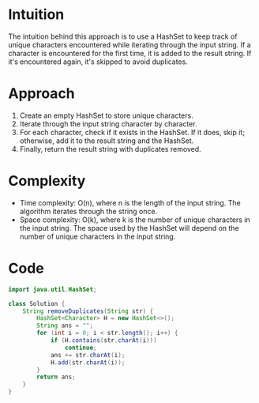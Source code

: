 # Intuition
The intuition behind this approach is to use a HashSet to keep track of unique characters encountered while iterating through the input string. If a character is encountered for the first time, it is added to the result string. If it's encountered again, it's skipped to avoid duplicates.

# Approach
1. Create an empty HashSet to store unique characters.
2. Iterate through the input string character by character.
3. For each character, check if it exists in the HashSet. If it does, skip it; otherwise, add it to the result string and the HashSet.
4. Finally, return the result string with duplicates removed.

# Complexity
- Time complexity: O(n), where n is the length of the input string. The algorithm iterates through the string once.
- Space complexity: O(k), where k is the number of unique characters in the input string. The space used by the HashSet will depend on the number of unique characters in the input string.

# Code
```java
import java.util.HashSet;

class Solution {
    String removeDuplicates(String str) {
        HashSet<Character> H = new HashSet<>();
        String ans = "";
        for (int i = 0; i < str.length(); i++) {
            if (H.contains(str.charAt(i)))
                continue;
            ans += str.charAt(i);
            H.add(str.charAt(i));
        }
        return ans;
    }
}
